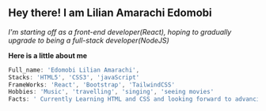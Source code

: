 ## Hey there! I am Lilian Amarachi Edomobi

_I'm starting off as a front-end developer(React), hoping to gradually upgrade to being a full-stack developer(NodeJS)_

**Here is a little about me**

```js
Full_name: 'Edomobi Lilian Amarachi', 
Stacks: 'HTML5', 'CSS3', 'javaScript'
FrameWorks: 'React', 'Bootstrap', 'TailwindCSS'
Hobbies: 'Music', 'travelling', 'singing', 'seeing movies'
Facts: ' Currently Learning HTML and CSS and looking forward to advancing to JavaScript', 'excited for the journey ahead!'
```